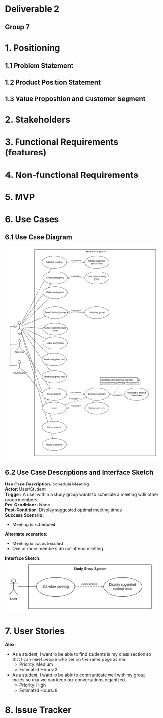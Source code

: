 # Deliverable 2

## Group 7

# 1. Positioning

## 1.1 Problem Statement


## 1.2 Product Position Statement


## 1.3 Value Proposition and Customer Segment


# 2. Stakeholders


# 3. Functional Requirements (features)


# 4. Non-functional Requirements


# 5. MVP


# 6. Use Cases

## 6.1 Use Case Diagram
![Use Case Diagram Image](res/deliverable_2-use_case_diagram.png)

## 6.2 Use Case Descriptions and Interface Sketch
**Use Case Description:** Schedule Meeting  
**Actor:** User/Student  
**Trigger:** A user within a study group wants to schedule a meeting with other group members  
**Pre-Conditions:** None  
**Post-Condition:** Display suggested optimal meeting times  
**Success Scenario:**

* Meeting is scheduled

**Alternate scenarios:**

* Meeting is not scheduled  
* One or more members do not attend meeting

**Interface Sketch:**
![Schedule Meeting Interface Diagram](res/deliverable_2-schedule_meeting.png)

# 7. User Stories
**Alex**:

* As a student, I want to be able to find students in my class section so that I can meet people who are on the same page as me.  
  * Priority: Medium
  * Estimated Hours: 3
* As a student, I want to be able to communicate well with my group mates so that we can keep our conversations organized.  
  * Priority: High
  * Estimated Hours: 8

# 8. Issue Tracker

